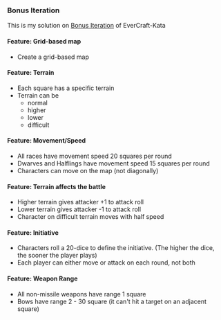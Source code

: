 ### Bonus Iteration

This is my solution on [Bonus Iteration](https://github.com/PuttingTheDnDInTDD/EverCraft-Kata#bonus-iteration---battle-grid) of EverCraft-Kata

#### Feature: Grid-based map
* Create a grid-based map

#### Feature: Terrain
* Each square has a specific terrain
* Terrain can be 
    * normal
    * higher
    * lower
    * difficult

#### Feature: Movement/Speed
* All races have movement speed 20 squares per round
* Dwarves and Halflings have movement speed 15 squares per round
* Characters can move on the map (not diagonally)

#### Feature: Terrain affects the battle
* Higher terrain gives attacker +1 to attack roll
* Lower terrain gives attacker -1 to attack roll
* Character on difficult terrain moves with half speed

#### Feature: Initiative
* Characters roll a 20-dice to define the initiative. (The higher the dice, the sooner the player plays)
* Each player can either move or attack on each round, not both

#### Feature: Weapon Range
* All non-missile weapons have range 1 square
* Bows have range 2 - 30 square (it can't hit a target on an adjacent square) 

